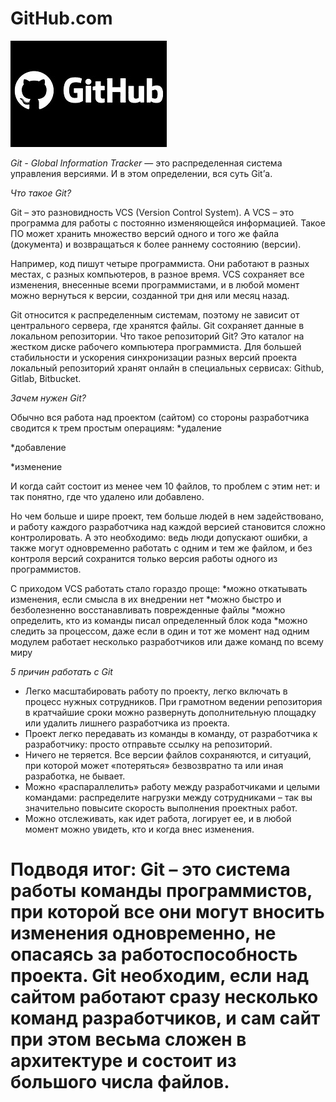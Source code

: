 # GitHub.com

![](github.jpg)

*Git - Global Information Tracker* — это распределенная система управления версиями. И в этом определении, вся суть Git’а.

*Что такое Git?*

Git – это разновидность VCS (Version Control System). А VCS – это программа для работы с постоянно изменяющейся информацией. Такое ПО может хранить множество версий одного и того же файла (документа) и возвращаться к более раннему состоянию (версии).

Например, код пишут четыре программиста. Они работают в разных местах, с разных компьютеров, в разное время. VCS сохраняет все изменения, внесенные всеми программистами, и в любой момент можно вернуться к версии, созданной три дня или месяц назад.

Git относится к распределенным системам, поэтому не зависит от центрального сервера, где хранятся файлы. Git сохраняет данные в локальном репозитории. Что такое репозиторий Git? Это каталог на жестком диске рабочего компьютера программиста. Для большей стабильности и ускорения синхронизации разных версий проекта локальный репозиторий хранят онлайн в специальных сервисах: Github, Gitlab, Bitbucket.

*Зачем нужен Git?*

Обычно вся работа над проектом (сайтом) со стороны разработчика сводится к трем простым операциям:
*удаление

*добавление

*изменение

И когда сайт состоит из менее чем 10 файлов, то проблем с этим нет: и так понятно, где что удалено или добавлено.

Но чем больше и шире проект, тем больше людей в нем задействовано, и работу каждого разработчика над каждой версией становится сложно контролировать. А это необходимо: ведь люди допускают ошибки, а также могут одновременно работать с одним и тем же файлом, и без контроля версий сохранится только версия работы одного из программистов.

С приходом VCS работать стало гораздо проще:
*можно откатывать изменения, если смысла в их внедрении нет
*можно быстро и безболезненно восстанавливать поврежденные файлы
*можно определить, кто из команды писал определенный блок кода
*можно следить за процессом, даже если в один и тот же момент над одним модулем работает несколько разработчиков или даже команд по всему миру

*5 причин работать с Git*
* Легко масштабировать работу по проекту, легко включать в процесс нужных сотрудников. При грамотном ведении репозитория в кратчайшие сроки можно развернуть дополнительную площадку или удалить лишнего разработчика из проекта.
* Проект легко передавать из команды в команду, от разработчика к разработчику: просто отправьте ссылку на репозиторий.
* Ничего не теряется. Все версии файлов сохраняются, и ситуаций, при которой может «потеряться» безвозвратно та или иная разработка, не бывает.
* Можно «распараллелить» работу между разработчиками и целыми командами: распределите нагрузки между сотрудниками – так вы значительно повысите скорость выполнения проектных работ.
* Можно отслеживать, как идет работа, логирует ее, и в любой момент можно увидеть, кто и когда внес изменения.

# Подводя итог: Git – это система работы команды программистов, при которой все они могут вносить изменения одновременно, не опасаясь за работоспособность проекта. Git необходим, если над сайтом работают сразу несколько команд разработчиков, и сам сайт при этом весьма сложен в архитектуре и состоит из большого числа файлов.
